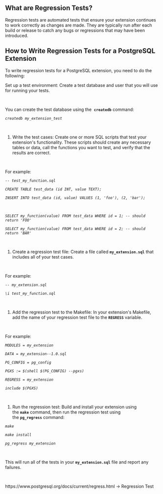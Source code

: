 <h2>What are Regression Tests?</h2>
<p>Regression tests are automated tests that ensure your extension continues to work correctly as changes are made. They are typically run after each build or release to catch any bugs or regressions that may have been introduced.</p>
<h2>How to Write Regression Tests for a PostgreSQL Extension</h2>
<p>To write regression tests for a PostgreSQL extension, you need to do the following:</p>
<p>Set up a test environment: Create a test database and user that you will use for running your tests.&nbsp;</p>
<p>&nbsp;</p>
<p>You can create the test database using the&nbsp;
<code><strong>createdb</strong></code>&nbsp;command:</p>
<p><em><code>createdb my_extension_test</code></em></p>
<p><em>&nbsp;</em></p>
<ol>
<li>Write the test cases: Create one or more SQL scripts that test your extension's functionality. These scripts should create any necessary tables or data, call the functions you want to test, and verify that the results are correct.&nbsp;</li>
</ol>
<p>&nbsp;</p>
<p>For example:</p>
<p><em><code>-- test_my_function.sql</code></em></p>
<p><em><code>CREATE TABLE test_data (id INT, value TEXT);</code></em></p>
<p><em><code>INSERT INTO test_data (id, value) VALUES (1, 'foo'), (2, 'bar');</code></em></p>
<p><em>&nbsp;</em></p>
<p><em><code>SELECT my_function(value) FROM test_data WHERE id = 1; -- should return 'FOO'</code></em></p>
<p><em><code>SELECT my_function(value) FROM test_data WHERE id = 2; -- should return 'BAR'</code></em></p>
<p><em>&nbsp;</em></p>
<ol>
<li>Create a regression test file: Create a file called&nbsp;<code><strong>my_extension.sql</strong></code>&nbsp;that includes all of your test cases.&nbsp;</li>
</ol>
<p>&nbsp;</p>
<p>For example:</p>
<p><em><code>-- my_extension.sql</code></em></p>
<p><em><code>\i test_my_function.sql</code></em></p
<p>&nbsp;</p>
<ol>
<li>Add the regression test to the Makefile: In your extension's Makefile, add the name of your regression test file to the&nbsp;<code><strong>REGRESS</strong></code>&nbsp;variable.&nbsp;</li>
</ol>
<p>&nbsp;</p>
<p>For example:</p>
<p><em><code>MODULES = my_extension</code></em></p>
<p><em><code>DATA = my_extension--1.0.sql</code></em></p>
<p><em><code>PG_CONFIG = pg_config</code></em></p>
<p><em><code>PGXS := $(shell $(PG_CONFIG) --pgxs)</code></em></p>
<p><em><code>REGRESS = my_extension</code></em></p>
<p><em><code>include $(PGXS)</code></em></p>
<p>&nbsp;</p>
<ol>
<li>Run the regression test: Build and install your extension using the&nbsp;<code><strong>make</strong></code>&nbsp;command, then run the regression test using the&nbsp;<code><strong>pg_regress</strong></code>&nbsp;command:</li>
</ol>
<p><em><code>make</code></em></p>
<p><em><code>make install</code></em></p>
<p><em><code>pg_regress my_extension</code></em></p>
<p>&nbsp;</p>
<p>This will run all of the tests in your&nbsp;<code><strong>my_extension.sql</strong></code>&nbsp;file and report any failures.</p>
<p>&nbsp;</p>
<p>https://www.postgresql.org/docs/current/regress.html -> Regression Test</p>
